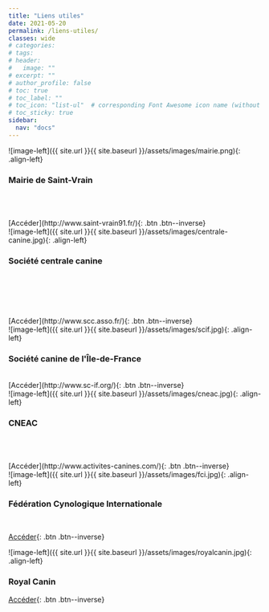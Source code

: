 ```yaml
---
title: "Liens utiles"
date: 2021-05-20
permalink: /liens-utiles/
classes: wide
# categories: 
# tags: 
# header:
#   image: ""
# excerpt: ""
# author_profile: false
# toc: true
# toc_label: ""
# toc_icon: "list-ul"  # corresponding Font Awesome icon name (without fa prefix)
# toc_sticky: true
sidebar:
  nav: "docs"
---
```


<div class="notice--success" markdown="1">
![image-left]({{ site.url }}{{ site.baseurl }}/assets/images/mairie.png){: .align-left} 
<h3 class="no_toc">Mairie de Saint-Vrain</h3>
<br>
<br>
<br>
[Accéder](http://www.saint-vrain91.fr/){: .btn .btn--inverse}
<br>

</div>

<div class="notice--success" markdown="1">
![image-left]({{ site.url }}{{ site.baseurl }}/assets/images/centrale-canine.jpg){: .align-left} 
<h3 class="no_toc">Société centrale canine</h3>
<br>
<br>
<br>
<br>
<br>
[Accéder](http://www.scc.asso.fr/){: .btn .btn--inverse}
<br>

</div>

<div class="notice--success" markdown="1">
![image-left]({{ site.url }}{{ site.baseurl }}/assets/images/scif.jpg){: .align-left} 
<h3 class="no_toc">Société canine de l'Île-de-France</h3>
<br>
[Accéder](http://www.sc-if.org/){: .btn .btn--inverse}
<br>

</div>

<div class="notice--success" markdown="1">
![image-left]({{ site.url }}{{ site.baseurl }}/assets/images/cneac.jpg){: .align-left} 
<h3 class="no_toc">CNEAC</h3>
<br>
<br>
<br>
[Accéder](http://www.activites-canines.com/){: .btn .btn--inverse}
<br>

</div>

<div class="notice--success" markdown="1">
![image-left]({{ site.url }}{{ site.baseurl }}/assets/images/fci.jpg){: .align-left} 
<h3 class="no_toc">Fédération Cynologique Internationale</h3>
<br>

[Accéder](https://www.fci.be/fr/){: .btn .btn--inverse}
<br>

</div>

<div class="notice--success" markdown="1">
![image-left]({{ site.url }}{{ site.baseurl }}/assets/images/royalcanin.jpg){: .align-left} 
<h3 class="no_toc">Royal Canin</h3>

[Accéder](http://www.royalcanin.fr/){: .btn .btn--inverse}
<br>

</div>

